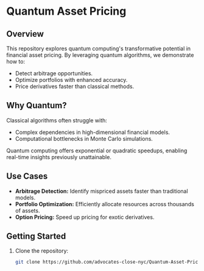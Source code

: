# Quantum Asset Pricing

## Overview
This repository explores quantum computing's transformative potential in financial asset pricing. By leveraging quantum algorithms, we demonstrate how to:
- Detect arbitrage opportunities.
- Optimize portfolios with enhanced accuracy.
- Price derivatives faster than classical methods.

## Why Quantum?
Classical algorithms often struggle with:
- Complex dependencies in high-dimensional financial models.
- Computational bottlenecks in Monte Carlo simulations.

Quantum computing offers exponential or quadratic speedups, enabling real-time insights previously unattainable.

## Use Cases
- **Arbitrage Detection:** Identify mispriced assets faster than traditional models.
- **Portfolio Optimization:** Efficiently allocate resources across thousands of assets.
- **Option Pricing:** Speed up pricing for exotic derivatives.

## Getting Started
1. Clone the repository:
   ```bash
   git clone https://github.com/advocates-close-nyc/Quantum-Asset-Pricing.git



